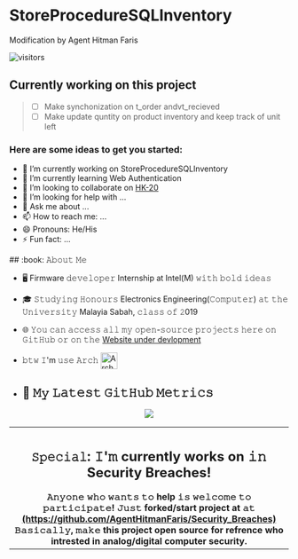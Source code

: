 # StoreProcedureSQLInventory
Modification by Agent Hitman Faris

![visitors](https://vbr.wocr.tk/badge?page_id=AgentHitmanFaris.AgentHitmanFaris&color=00cf00)

## Currently working on this project
> - [ ] Make synchonization on t_order andvt_recieved
> - [ ] Make update quntity on product inventory and keep track of unit left


### Here are some ideas to get you started:

- 🔭 I’m currently working on StoreProcedureSQLInventory
- 🌱 I’m currently learning Web Authentication
- 👯 I’m looking to collaborate on [HK-20](https://github.com/AgentHitmanFaris/HK-20)
- 🤔 I’m looking for help with ...
- 💬 Ask me about ...
- 📫 How to reach me: ...
- 😄 Pronouns: He/His
- ⚡ Fun fact: ...

<table>
	<tr>
	</tr>
	<tr>
		<th>
			<h2><code>𝚂𝚙𝚎𝚌𝚒𝚊𝚕</code>: 𝙸'𝚖 currently works on 𝚒𝚗 Security Breaches!</h2>
			𝙰𝚗𝚢𝚘𝚗𝚎 𝚠𝚑𝚘 𝚠𝚊𝚗𝚝𝚜 𝚝𝚘 help 𝚒𝚜 𝚠𝚎𝚕𝚌𝚘𝚖𝚎 𝚝𝚘 𝚙𝚊𝚛𝚝𝚒𝚌𝚒𝚙𝚊𝚝𝚎! 𝙹𝚞𝚜𝚝 forked/start project at 𝚊𝚝 <a href="https://github.com/AgentHitmanFaris/Security_Breaches">(https://github.com/AgentHitmanFaris/Security_Breaches)</a>
				<br>𝙱𝚊𝚜𝚒𝚌𝚊𝚕𝚕𝚢, 𝚖𝚊𝚔𝚎 this project open source for refrence who intrested in analog/digital computer security.
		</th>
	</tr>
  <!--
	<tr>
		<td>
				<b>𝙻𝚒𝚜𝚝 𝚘𝚏 𝚖𝚢 𝚛𝚎𝚙𝚘𝚜 𝚙𝚊𝚛𝚝𝚒𝚌𝚒𝚙𝚊𝚝𝚒𝚗𝚐 𝚒𝚗 𝚝𝚑𝚒𝚜 𝚊𝚠𝚎𝚜𝚘𝚖𝚎 𝚎𝚟𝚎𝚗𝚝:<b>
				<ul>
					<li><a https://github.com/AgentHitmanFaris/>AgentHitmanFaris/𝚎𝚖𝚘𝚓𝚒</a></li>
				</ul>
		</td>
	</tr>
</table>
-->
## :book: 𝙰𝚋𝚘𝚞𝚝 𝙼𝚎
  
- 🖥 Firmware 𝚍𝚎𝚟𝚎𝚕𝚘𝚙𝚎𝚛 Internship at Intel(M) 𝚠𝚒𝚝𝚑 𝚋𝚘𝚕𝚍 𝚒𝚍𝚎𝚊𝚜  
- 🎓 𝚂𝚝𝚞𝚍𝚢𝚒𝚗𝚐 𝙷𝚘𝚗𝚘𝚞𝚛𝚜 Electronics Engineering(𝙲𝚘𝚖𝚙𝚞𝚝𝚎𝚛) 𝚊𝚝 𝚝𝚑𝚎 𝚄𝚗𝚒𝚟𝚎𝚛𝚜𝚒𝚝𝚢 Malayia Sabah, 𝚌𝚕𝚊𝚜𝚜 𝚘𝚏 𝟸019
- 🌐 𝚈𝚘𝚞 𝚌𝚊𝚗 𝚊𝚌𝚌𝚎𝚜𝚜 𝚊𝚕𝚕 𝚖𝚢 𝚘𝚙𝚎𝚗-𝚜𝚘𝚞𝚛𝚌𝚎 𝚙𝚛𝚘𝚓𝚎𝚌𝚝𝚜 𝚑𝚎𝚛𝚎 𝚘𝚗 𝙶𝚒𝚝𝙷𝚞𝚋 𝚘𝚛 𝚘𝚗 𝚝𝚑𝚎 [Website under devlopment]()
- 𝚋𝚝𝚠 𝙸'm 𝚞𝚜𝚎 𝙰𝚛𝚌𝚑 [<img src="https://raw.githubusercontent.com/Raymo111/Raymo111/master/socials/arch.svg" height="30em" align="center" alt="Arch Linux Logo" title="Arch Linux Logo"/>](https://archlinux.org/)

- ## 🔔 𝙼𝚢 𝙻𝚊𝚝𝚎𝚜𝚝 𝙶𝚒𝚝𝙷𝚞𝚋 𝙼𝚎𝚝𝚛𝚒𝚌𝚜
<p align="center">
<img src ="https://metrics.lecoq.io/AgentHitmanFaris?template=classic&projects=1&base=header%2C%20activity%2C%20community%2C%20repositories%2C%20metadata&base.indepth=false&base.hireable=false&base.skip=false&projects=false&projects.limit=4&projects.descriptions=false&config.timezone=Asia%2FKuala_Lumpur)">
</p>
